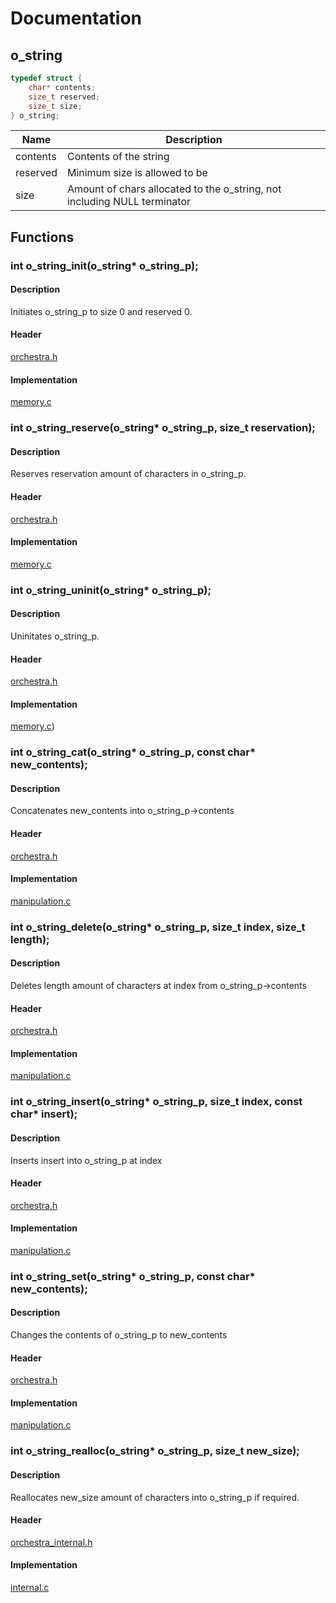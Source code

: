 # Documentation

## o_string
~~~c
typedef struct {
    char* contents;
    size_t reserved;
    size_t size;
} o_string;
~~~
| Name     | Description                                                              |
| -------- | ------------------------------------------------------------------------ |
| contents | Contents of the string                                                   |
| reserved | Minimum size is allowed to be                                            |
| size     | Amount of chars allocated to the o_string, not including NULL terminator |

## Functions

### int o_string_init(o_string* o_string_p);
#### Description
Initiates o_string_p to size 0 and reserved 0.
#### Header
[orchestra.h](include/orchestra.h)
#### Implementation
[memory.c](src/memory.c)

### int o_string_reserve(o_string* o_string_p, size_t reservation);
#### Description
Reserves reservation amount of characters in o_string_p.
#### Header
[orchestra.h](include/orchestra.h)
#### Implementation
[memory.c](src/memory.c)

### int o_string_uninit(o_string* o_string_p);
#### Description
Uninitates o_string_p.
#### Header
[orchestra.h](include/orchestra.h)
#### Implementation
[memory.c](src/memory.c))

### int o_string_cat(o_string* o_string_p, const char* new_contents);
#### Description
Concatenates new_contents into o_string_p->contents
#### Header
[orchestra.h](include/orchestra.h)
#### Implementation
[manipulation.c](src/manipulation.c)

### int o_string_delete(o_string* o_string_p, size_t index, size_t length);
#### Description
Deletes length amount of characters at index from o_string_p->contents
#### Header
[orchestra.h](include/orchestra.h)
#### Implementation
[manipulation.c](src/manipulation.c)

### int o_string_insert(o_string* o_string_p, size_t index, const char* insert);
#### Description
Inserts insert into o_string_p at index
#### Header
[orchestra.h](include/orchestra.h)
#### Implementation
[manipulation.c](src/manipulation.c)

### int o_string_set(o_string* o_string_p, const char* new_contents);
#### Description
Changes the contents of o_string_p to new_contents
#### Header
[orchestra.h](include/orchestra.h)
#### Implementation
[manipulation.c](src/manipulation.c)

### int o_string_realloc(o_string* o_string_p, size_t new_size);
#### Description
Reallocates new_size amount of characters into o_string_p if required.
#### Header
[orchestra_internal.h](include/orchestra_internal.h)
#### Implementation
[internal.c](src/internal.c)
